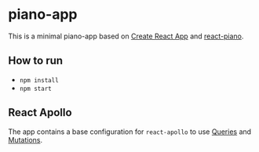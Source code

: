 # piano-app

This is a minimal piano-app based on [Create React App](https://github.com/facebook/create-react-app) and [react-piano](https://github.com/kevinsqi/react-piano).

## How to run

- `npm install`
- `npm start`

## React Apollo

The app contains a base configuration for `react-apollo` to use [Queries](https://www.apollographql.com/docs/react/essentials/queries/) and [Mutations](https://www.apollographql.com/docs/react/essentials/mutations/).
